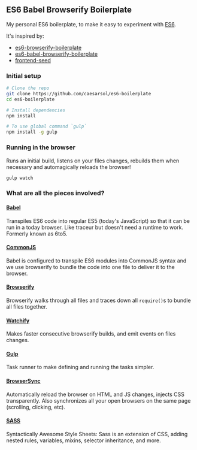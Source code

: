 ## ES6 Babel Browserify Boilerplate

My personal ES6 boilerplate, to make it easy to experiment with [ES6](http://git.io/es6features).

It's inspired by:
 - [es6-browserify-boilerplate](https://github.com/thoughtram/es6-browserify-boilerplate)
 - [es6-babel-browserify-boilerplate](https://github.com/thoughtram/es6-babel-browserify-boilerplate)
 - [frontend-seed](https://github.com/pigoz/frontend-seed)


### Initial setup

```bash
# Clone the repo
git clone https://github.com/caesarsol/es6-boilerplate
cd es6-boilerplate

# Install dependencies
npm install

# To use global command `gulp`
npm install -g gulp
```

### Running in the browser
Runs an initial build, listens on your files changes, rebuilds them when necessary
and automagically reloads the browser!

```bash
gulp watch
```

### What are all the pieces involved?

#### [Babel](http://babeljs.io/)
Transpiles ES6 code into regular ES5 (today's JavaScript) so that it can be run in a today browser. Like traceur but doesn't need a runtime to work. Formerly known as 6to5.

#### [CommonJS](http://wiki.commonjs.org/wiki/CommonJS)
Babel is configured to transpile ES6 modules into CommonJS syntax and we use browserify to bundle the code into one file to deliver it to the browser.

#### [Browserify](http://browserify.org/)
Browserify walks through all files and traces down all `require()`s to bundle all files together.

#### [Watchify](https://github.com/substack/watchify)
Makes faster consecutive browserify builds, and emit events on files changes.

#### [Gulp](http://gulpjs.com/)
Task runner to make defining and running the tasks simpler.

#### [BrowserSync](http://www.browsersync.io/)
Automatically reload the browser on HTML and JS changes, injects CSS transparently.
Also synchronizes all your open browsers on the same page (scrolling, clicking, etc).

#### [SASS](http://sass-lang.com/)
Syntactically Awesome Style Sheets: Sass is an extension of CSS, adding nested rules, variables, mixins, selector inheritance, and more.
